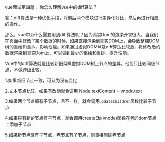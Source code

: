 vue面试第四题：
你怎么理解vue中的diff算法？

答：diff算法是一种优化手段，将前后两个模块进行差异化对比，然后再进行相应的操作。

那么，vue中为什么需要用到diff算法呢？因为真实Dom的渲染开销很大，当我们在页面中修改了某个数据的时候，如果直接渲染到真实DOM上，会导致整棵DOM树的重绘和重排，影响性能。如果通过虚拟DOM以及diff算法比较后，将修改后的数据渲染到真实Dom上，可以做到最少的重绘和重排，提升性能。

Vue中的diff算法就是比较新旧两棵虚拟DOM树上节点的差异。他们只比较同级节点，不做跨级比较。

1.如果新旧节点一致，可认为没有变化

2.文本节点比较，如果有改动就会调用  Node.textContent = vnode.text

3.如果两个节点都有子节点，且不一样，就会调用`updateChildren`函数比较子节点

4.如果只有新的节点有子节点，就会调用createEle(vnode)函数在老的dom节点上添加子节点

5.如果新节点没有子节点，老节点有子节点，则直接删除老节点